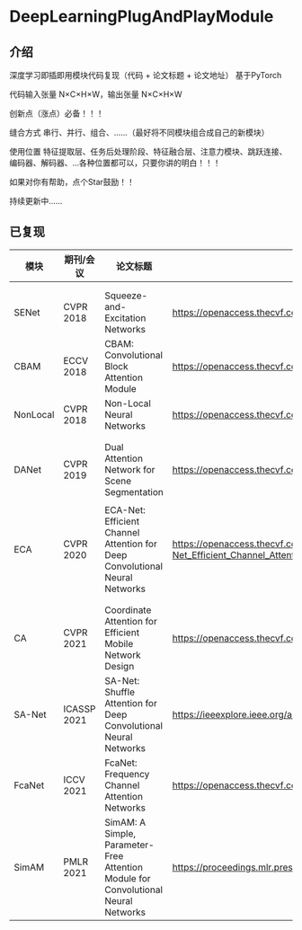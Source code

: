 # DeepLearningPlugAndPlayModule

## 介绍

深度学习即插即用模块代码复现（代码 + 论文标题 + 论文地址）  基于PyTorch

代码输入张量 N×C×H×W，输出张量 N×C×H×W

创新点（涨点）必备！！！

缝合方式       串行、并行、组合、......（最好将不同模块组合成自己的新模块）

使用位置       特征提取层、任务后处理阶段、特征融合层、注意力模块、跳跃连接、编码器、解码器、...各种位置都可以，只要你讲的明白！！！



如果对你有帮助，点个Star鼓励！！

持续更新中......





## 已复现

| 模块       | 期刊/会议       | 论文标题                                                     | 论文地址                                                     |
|----------|-------------| ------------------------------------------------------------ | ------------------------------------------------------------ |
|          |             |                                                              |                                                              |
|          |             |                                                              |                                                              |
| SENet    | CVPR 2018   | Squeeze-and-Excitation Networks                              | https://openaccess.thecvf.com/content_cvpr_2018/html/Hu_Squeeze-and-Excitation_Networks_CVPR_2018_paper.html |
| CBAM     | ECCV 2018   | CBAM: Convolutional Block Attention Module | https://openaccess.thecvf.com/content_ECCV_2018/html/Sanghyun_Woo_Convolutional_Block_Attention_ECCV_2018_paper.html |
| NonLocal | CVPR 2018   |  Non-Local Neural Networks                                          |          https://openaccess.thecvf.com/content_cvpr_2018/html/Wang_Non-Local_Neural_Networks_CVPR_2018_paper.html                                                                                                            |
|          |             |                                            |                                                                                                                      |
|          |             |                                            |                                                                                                                      |
| DANet    | CVPR 2019   |         Dual Attention Network for Scene Segmentation                                   |     https://openaccess.thecvf.com/content_CVPR_2019/html/Fu_Dual_Attention_Network_for_Scene_Segmentation_CVPR_2019_paper.html                                                                                                                 |
|          |             |                                            |                                                                                                                      |
| ECA      | CVPR 2020   | ECA-Net: Efficient Channel Attention for Deep Convolutional Neural Networks | https://openaccess.thecvf.com/content_CVPR_2020/html/Wang_ECA-Net_Efficient_Channel_Attention_for_Deep_Convolutional_Neural_Networks_CVPR_2020_paper.html |
|          |             |                                                              |                                                              |
|          |             |                                                              |                                                              |
| CA       | CVPR 2021   | Coordinate Attention for Efficient Mobile Network Design     | https://openaccess.thecvf.com/content/CVPR2021/html/Hou_Coordinate_Attention_for_Efficient_Mobile_Network_Design_CVPR_2021_paper.html |
| SA-Net   | ICASSP 2021 | SA-Net: Shuffle Attention for Deep Convolutional Neural Networks | https://ieeexplore.ieee.org/abstract/document/9414568        |
| FcaNet   | ICCV 2021   |       FcaNet: Frequency Channel Attention Networks                                                       |            https://openaccess.thecvf.com/content/ICCV2021/html/Qin_FcaNet_Frequency_Channel_Attention_Networks_ICCV_2021_paper.html                                                  |
| SimAM    | PMLR 2021   |           SimAM: A Simple, Parameter-Free Attention Module for Convolutional Neural Networks                                                   |                https://proceedings.mlr.press/v139/yang21o                                              |

